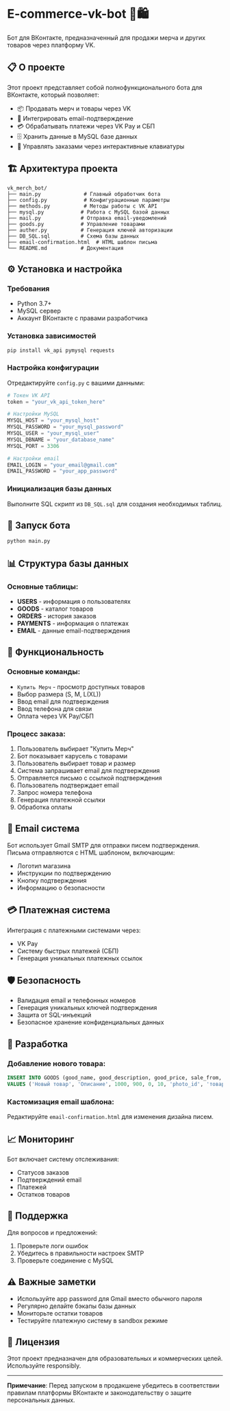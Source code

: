 # E-commerce-vk-bot 🤖🛍️

Бот для ВКонтакте, предназначенный для продажи мерча и других товаров через платформу VK.

## 📋 О проекте

Этот проект представляет собой полнофункционального бота для ВКонтакте, который позволяет:
- 📦 Продавать мерч и товары через VK
- 📧 Интегрировать email-подтверждение
- 💳 Обрабатывать платежи через VK Pay и СБП
- 🗄️ Хранить данные в MySQL базе данных
- 📱 Управлять заказами через интерактивные клавиатуры

## 🏗️ Архитектура проекта

```
vk_merch_bot/
├── main.py              # Главный обработчик бота
├── config.py            # Конфигурационные параметры
├── methods.py           # Методы работы с VK API
├── mysql.py            # Работа с MySQL базой данных
├── mail.py             # Отправка email-уведомлений
├── goods.py            # Управление товарами
├── auther.py           # Генерация ключей авторизации
├── DB_SQL.sql          # Схема базы данных
├── email-confirmation.html  # HTML шаблон письма
└── README.md           # Документация
```

## ⚙️ Установка и настройка

### Требования
- Python 3.7+
- MySQL сервер
- Аккаунт ВКонтакте с правами разработчика

### Установка зависимостей
```bash
pip install vk_api pymysql requests
```

### Настройка конфигурации
Отредактируйте `config.py` с вашими данными:

```python
# Токен VK API
token = "your_vk_api_token_here"

# Настройки MySQL
MYSQL_HOST = "your_mysql_host"
MYSQL_PASSWORD = "your_mysql_password"
MYSQL_USER = "your_mysql_user"
MYSQL_DBNAME = "your_database_name"
MYSQL_PORT = 3306

# Настройки email
EMAIL_LOGIN = "your_email@gmail.com"
EMAIL_PASSWORD = "your_app_password"
```

### Инициализация базы данных
Выполните SQL скрипт из `DB_SQL.sql` для создания необходимых таблиц.

## 🚀 Запуск бота

```bash
python main.py
```

## 📊 Структура базы данных

### Основные таблицы:
- **USERS** - информация о пользователях
- **GOODS** - каталог товаров
- **ORDERS** - история заказов
- **PAYMENTS** - информация о платежах
- **EMAIL** - данные email-подтверждения

## 🎯 Функциональность

### Основные команды:
- `Купить Мерч` - просмотр доступных товаров
- Выбор размера (S, M, L(XL))
- Ввод email для подтверждения
- Ввод телефона для связи
- Оплата через VK Pay/СБП

### Процесс заказа:
1. Пользователь выбирает "Купить Мерч"
2. Бот показывает карусель с товарами
3. Пользователь выбирает товар и размер
4. Система запрашивает email для подтверждения
5. Отправляется письмо с ссылкой подтверждения
6. Пользователь подтверждает email
7. Запрос номера телефона
8. Генерация платежной ссылки
9. Обработка оплаты

## 📧 Email система

Бот использует Gmail SMTP для отправки писем подтверждения. Письма отправляются с HTML шаблоном, включающим:
- Логотип магазина
- Инструкции по подтверждению
- Кнопку подтверждения
- Информацию о безопасности

## 💳 Платежная система

Интеграция с платежными системами через:
- VK Pay
- Систему быстрых платежей (СБП)
- Генерация уникальных платежных ссылок

## 🛡️ Безопасность

- Валидация email и телефонных номеров
- Генерация уникальных ключей подтверждения
- Защита от SQL-инъекций
- Безопасное хранение конфиденциальных данных

## 🔧 Разработка

### Добавление нового товара:
```sql
INSERT INTO GOODS (good_name, good_description, good_price, sale_from, ordered, remain, photo_id, good_link)
VALUES ('Новый товар', 'Описание', 1000, 900, 0, 10, 'photo_id', 'товарная_ссылка');
```

### Кастомизация email шаблона:
Редактируйте `email-confirmation.html` для изменения дизайна писем.

## 📈 Мониторинг

Бот включает систему отслеживания:
- Статусов заказов
- Подтверждений email
- Платежей
- Остатков товаров

## 🤝 Поддержка

Для вопросов и предложений:
1. Проверьте логи ошибок
2. Убедитесь в правильности настроек SMTP
3. Проверьте соединение с MySQL

## ⚠️ Важные заметки

- Используйте app password для Gmail вместо обычного пароля
- Регулярно делайте бэкапы базы данных
- Мониторьте остатки товаров
- Тестируйте платежную систему в sandbox режиме

## 📄 Лицензия

Этот проект предназначен для образовательных и коммерческих целей. Используйте responsibly.

---

**Примечание**: Перед запуском в продакшене убедитесь в соответствии правилам платформы ВКонтакте и законодательству о защите персональных данных.
